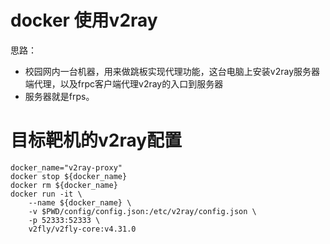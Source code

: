 # docker 使用v2ray

思路：
- 校园网内一台机器，用来做跳板实现代理功能，这台电脑上安装v2ray服务器端代理，以及frpc客户端代理v2ray的入口到服务器
- 服务器就是frps。



# 目标靶机的v2ray配置

```
docker_name="v2ray-proxy"
docker stop ${docker_name}
docker rm ${docker_name}
docker run -it \
    --name ${docker_name} \
    -v $PWD/config/config.json:/etc/v2ray/config.json \
    -p 52333:52333 \
    v2fly/v2fly-core:v4.31.0
```

